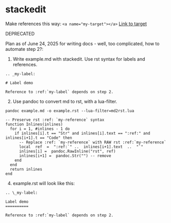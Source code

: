 # stackedit

Make references this way:
<a name="my-target"></a>
`<a name="my-target"></a>`
[Link to target](README.md#my-target)

DEPRECATED

Plan as of June 24, 2025 for writing docs - well, too complicated, how to automate step 2?:

1. Write example.md with stackedit. Use rst syntax for labels and references.
```
.. _my-label:

# Label demo

Reference to :ref:`my-label` depends on step 2.
```

2. Use pandoc to convert md to rst, with a lua-filter.

`pandoc example.md -o example.rst --lua-filter=md2rst.lua`
```
-- Preserve rst :ref: `my-reference` syntax
function Inlines(inlines)
  for i = 1, #inlines - 1 do
    if inlines[i].t == "Str" and inlines[i].text == ":ref:" and inlines[i+1].t == "Code" then
      -- Replace :ref: `my-reference` with RAW rst :ref:`my-reference`
      local  ref  =  ":ref:`" ..  inlines[i+1].text  ..  "`"
      inlines[i] =  pandoc.RawInline("rst", ref)
      inlines[i+1] =  pandoc.Str("") -- remove
    end
  end
  return inlines
end
```
4. example.rst will look like this:

```
.. \_my-label:

Label demo
==========

Reference to :ref:`my-label` depends on step 2.
```

<!--stackedit_data:
eyJoaXN0b3J5IjpbLTUxMTMxOTI3MSw1MzQxNjgyMjhdfQ==
-->